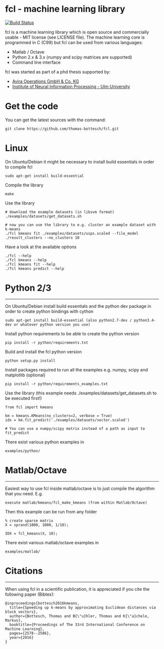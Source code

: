 fcl - machine learning library
==============================

[![Build Status](https://travis-ci.org/thomas-bottesch/fcl.svg?branch=master)](https://travis-ci.org/thomas-bottesch/fcl)

fcl is a machine learning library which is open source and commercially usable - MIT license (see LICENSE file).
The machine learning core is programmed in C (C99) but fcl can be used from various languages:
    
* Matlab / Octave
* Python 2.x & 3.x (numpy and scipy matrices are supported)
* Command line interface

fcl was started as part of a phd thesis supported by:

* [Avira Operations GmbH & Co. KG](https://www.avira.com)
* [Institute of Neural Information Processing - Ulm University](https://www.uni-ulm.de/en/in/institute-of-neural-information-processing/)


# Get the code

You can get the latest sources with the command:

    git clone https://github.com/thomas-bottesch/fcl.git


# Linux

On Ubuntu/Debian it might be necessary to install build essentials in order to compile fcl

    sudo apt-get install build-essential

Compile the library    
    
    make
    
Use the library
    
    # download the example datasets (in libsvm format)
    ./examples/datasets/get_datasets.sh
    
    # now you can use the library to e.g. cluster an example dataset with k-means
    ./fcl kmeans fit ./examples/datasets/usps.scaled --file_model ./result_clusters --no_clusters 10

Have a look at the available options

    ./fcl --help
    ./fcl kmeans --help
    ./fcl kmeans fit --help
    ./fcl kmeans predict --help
    
# Python 2/3
----

On Ubuntu/Debian install build essentials and the python dev package in order to create python bindings with cython

    sudo apt-get install build-essential (also python2.7-dev / python3.4-dev or whatever python version you use)

Install python requirements to be able to create the python version

    pip install -r python/requirements.txt
    
Build and install the fcl python version

    python setup.py install

Install packages required to run all the examples e.g. numpy, scipy and matplotlib (optional)

    pip install -r python/requirements_examples.txt
    
Use the library (this example needs ./examples/datasets/get_datasets.sh to be executed first!)
    
    from fcl import kmeans
    
    km = kmeans.KMeans(no_clusters=2, verbose = True)
    idx = km.fit_predict('./examples/datasets/sector.scaled')
    
    # You can use a numpy/scipy matrix instead of a path as input to fit_predict
    
There exist various python examples in

    examples/python/
    
# Matlab/Octave
----

Easiest way to use fcl inside matlab/octave is to just compile the algorithm that you need. E.g.
    
    execute matlab/kmeans/fcl_make_kmeans (from within Matlab/Octave)
    
Then this example can be run from any folder

    % create sparse matrix
    X = sprand(1000, 1000, 1/10);
    
    IDX = fcl_kmeans(X, 10);
    
There exist various matlab/octave examples in

    examples/matlab/
    
# Citations
----

When using fcl in a scientific publication, it is appreciated if you cite the following paper (Bibtex):

    @inproceedings{bottesch2016kmeans,
      title={Speeding up k-means by approximating Euclidean distances via block vectors},
      author={Bottesch, Thomas and B{\"u}hler, Thomas and K{\"a}chele, Markus},
      booktitle={Proceedings of The 33rd International Conference on Machine Learning},
      pages={2578--2586},
      year={2016}
    }
